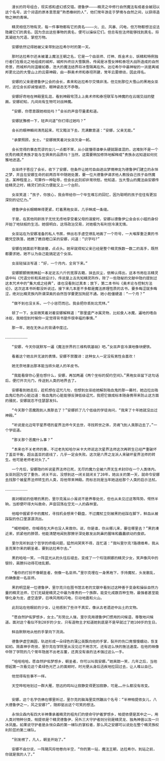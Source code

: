        漫长的符号组合，现实感和虚幻感交错。德鲁伊————精灵之中修行自然魔法有成者会被冠以这个名号，这个词语的原本意思是“熟悉橡树的人”，他们常年游走于梦境与自然之间，以获得造物之神的青睐。

       精灵相信万物有灵，每一件事物都有它的真名————火、云、风暴、闪电，但万物都想法设法隐藏它们的真名，因为念出这些事物的真名，便可以操纵它们。但总有些法师能够找到真名，将其凝结为咒语，掌控万物。

       安娜依然记得她被父亲带到达拉希尔时的第一天。

       那时达拉希尔还未被灌上魔法王朝之名，它是一个由巫师、灯神、炼金术士、妖精和特例独行者们在极北之地组成的城邦，城邦外终日大雪飘扬，传闻是冰雪女神和泰坦大战所造成的自然奇景，而城邦内则温暖如春，浩大的魔法结界将冰雪隔离在外。达垃希尔中最神秘的一派是离城邦更北边的大雪山上的云霄神殿，由一群奥术师和泰坦所建，常年云雾缭绕，因此得名。

       安娜的父亲是德鲁伊公会的会长，素来和达拉希尔交情非浅。但见到那位大雪山的黑袍女巫时，这位会长却诚惶诚恐，眼神姿态无不恭敬。

       安娜好奇地在神殿里乱逛，看到神殿穹顶上上奥术师和泰坦联军与神魔的在云端交战的壁画，安娜初知，凡间尚有生物可对战神魔。

       “安娜，你愿意跟她相处吗？”会长的声音尽量柔和道。

       安娜犹豫楞一下，轻声问道“你打得过她吗？”

       会长的眼神瞬间清亮起来，可又黯淡下去，充满歉意道：“安娜，父亲无能。”

       "承蒙照顾，女士。"安娜微笑着对女巫欠身一躬。

       会长觉得的事态荒谬的女儿一点都不笨，从小就懂得谁拳头硬就跟谁混的，这难到不是一个优秀的精灵贵族才能与生俱来的品质吗？当然，这需要稍加修饰地解释成“贵族永远知道如何优雅地进退。”

       女巫终于答应了会长，收下了安娜，但条件让她可自由进出梦境神龙为德鲁伊们建立的永恒之梦，并且在安娜生命的前两百年中随她处置，要一位大德鲁伊请求他人教授自己孩子自然魔法，某种程度上，可算作一种耻辱，但会长此刻却非常欣慰。他知道，当大雪山的魔法由安娜传给精灵之时，精灵们的实力便能又上一个台阶。

       女巫笑道：“孩子，你放心，我会带给你一个毕生难忘的回忆，因为聪明的孩子往往有更加深刻的记忆力。”

       德鲁伊会长眼睛眯得更紧，盯着黑袍女巫，几乎眯成一条缝。

       于是，在其他同龄孩子无忧无虑地享受着父母的溺爱时，安娜以德鲁伊公会会长小姐的身份开始了地狱般的生活。她很明白，这场政治交易，对她极为有利但冷漠无情。

       女巫站在为安娜准备的私人书房，伸出右手虚空燎乱地画了一个符号，一大堆厚重泛黄的书籍凭空跌落，她瞧了瞧目瞪口呆的安娜，问道：“识字吗?”

       安娜在她面前不敢装傻，点点头。她早就得知父亲已经是整个精灵族数一数二的高手，既然都要求她，她不认为自己能搞定这个女巫。

       女巫轻描淡写道：“好，一个月内，全背下来。”

       安娜颤颤微微捧起一本足足五六斤的宽厚古籍，抹去灰尘，依稀认得出，这本书用在古精灵语中叫《咒语分析和系统设计》，传说是上古先知精灵所作，除了一些隐秘的文献中隐约提到过这本咒术中的“集大成之经典”，谁也没看到过真本；放下，第二本书叫《奥术论与控制方法论》，这次这本书听都没听说过。接下来几本差不多都是魔法原理性质的古书，要多晦涩就多晦涩，绝对比精灵族内所谓深奥的自然哲学要更加狗屁不通。她小脸僵硬道：“一个月？”

       “做不到也没关系，一个小惩罚而已。我会把你丢到北荒林。”

       顿了一下，女巫微笑着对着安娜解释道：“那里盛产冰属灵物，比如食人冰魔，遍地的嗜血冰蚁，我相信到时候你一定觉得背书是件很幸福的事情。”

       那一年，她在无休止的背诵中度过。

………………

       “安娜，今天你就默写一遍《魔法世界的三维构筑基础》吧。”女巫声音冷漠地像块硬铁。

       看着这个她古井无波的表情，安娜不禁腹诽：这种女人一定没有男性会喜欢！

       她无奈地拿出那本能当砖头砸人的羊皮书。

       “我能看穿你心里在想什么，安娜，再加两遍《两个坐标的契约空间》。”黑袍女巫留下这句话后，便打开次元门，传送到人类的地界去了。

       安娜看到她走后，趁机想在诅咒几句，但想到女巫给她解剖吸血鬼的那一幕时，她边拉出吸血鬼红色的心脏边道：吸血鬼的心脏能够反弹低级诅咒，我把它做成标本随身携带来防止这方面的骚扰，安娜就忍不住瑟瑟发抖。

       “今天那个恶魔跑到人类那去了？”安娜抓了几个低级的学徒询问，“我来了十年她就没出过神殿。”

       “听说是北边穹宇星界塔的星界法师今天去世，寻找转世之体，灵魂飞到人类那边去了。”一个学徒道。

       “那关那个恶魔什么事？”

       “本来也不关老师的事，不过老先知哈尔米卡大师说这次星界法师这次再转生已经严重破坏了盖亚平衡，超出盖亚的底线了，几乎一定会失败。这次是六界之龙派人来破坏星界法师的转生。他可是老师老对头了。”

       一个月后，安娜隐约听说星界法师已死，无尽的魔力全被六界无生术封印在一个人类体内。女巫则因为受了重伤，闭关不出，没想到这一闭关就闭关了20年，她出关的第一天，就命令安娜去找那个被星界法师转生的人类，将他带来神殿。而标志则是当年她送给那个人类的启示法杖。

………………

       面对眼前的低嚎的黑豹，里尔克虽从小虽说不是养尊处优，但也从未见过这等阵势。愕然半晌，当即便吓得大叫救命，声音回荡在空无一人的森林里。

       他暗中握紧手中的魔杖，寻找机会想来个翻盘，不过魔杖立刻被黑豹给踩在脚下，鲜血从被踩裂的伤口里潺潺流出。

       “喊吧喊吧，你喊得在大声也没人来救你。说，你是谁，你从哪儿来，要往哪里去？”黑豹凑近来，抓紧他的脖颈，他能清楚地闻到那獠牙深处散发出刺鼻的腥味和蠢蠢欲动的食欲。

       里尔克听到这个哲学的终极问题，猛然间哭笑不得，连忙道：“我叫里尔克?路德维希，我从圣克莱尔来的朝圣者，要到达拉希尔去。”

       黑豹哈哈一笑，一阵蓝光从豹头往后褪去，变成了一个玲珑婀娜的精灵少女，笑声像风中的银铃，肩膀抖动得花枝乱颤。

       “看你的打扮不像朝圣者，倒像一名巫师。”里尔克埋在一身黑袍下，手持魔杖，头发散乱，的确像是一名巫师。

       黑豹明显是一位德鲁伊，里尔克只在图书馆古老的文献中看到过这种善于变身和操纵自然力量的精灵法师，它们无疑是精灵之中最为尊贵的一个族群，能变化成数百种生物，最强者甚至能够化身为龙，虚空造梦，召唤风雨和闪电，引动地震和火山。

       此刻站在他眼前的少女，让他感到了些许不真实，像从古老遗迹中出土的文物。

       “愿自然护佑梦想乡，女士。”形势比人强，里尔克用德鲁伊们惯用的问候语，尊敬地问候道。面对这个看似不到20岁的少女，只有造物主才知道她到底是不是早就过了她100岁的生日。

       鲜血默默地从他的手掌向下流淌。

       德鲁伊虚空画圆，轨迹形成一朵绿色的蒲公英飘向他的手掌，裂开的伤口竟慢慢蠕动，恢复如初。简直神乎奇技，里尔克在学院里从没见过不用念咒，还有这么快的施法速度。在他的映像中除了学院的几个常年隐居不出老古董，还真没有谁的法术强过这么一手。

       “哈哈哈哈，愿自然护佑梦想乡，朝圣者，你可以叫我安娜。”她爽朗一笑，几年之后，当他想起第一次看见这个柔绿色光芒上的面颊时，时光便从身后迅疾地拉回过去，让人难以自已。

       他觉得有些事不一样。

       天空哗啦地划过一群大雁，悠远的鸣叫让寂静变得更加寂静，可是……什么都没有改变。


       安娜，这个名字仿佛在哪里听过，里尔克的脑海里突然蹦出个名号：“半神帕提侬女儿，八大德鲁伊之一，风之安娜?”，随即驱出这个可笑的想法。

       永恒众森内有四大半神秉承着精灵的祖先们的使命守护着梦想乡，帕提侬便是其中之一，用人类对物种分类，帕提侬是个精灵德鲁伊，另外三大守护者则分别是精灵龙、独角神兽以及一只冰凤凰。如果说守护者是永恒众森的第一梯队的掌权者，那么风之安娜可以说处在整个精灵族权利阶层的第二梯队。

       “别发楞了，凡人，朝圣开始了。”

       安娜不由分说，一阵飓风将他卷向半空，“你的第一站，魔法王朝，达拉希尔。到站之前，你就是我的人了。”
